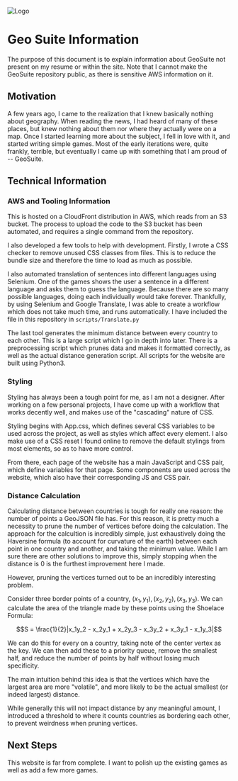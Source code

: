 ![Logo](assets/GeoSuiteLogo.png)
# Geo Suite Information
The purpose of this document is to explain information about GeoSuite not present on my resume or within the site. Note that I cannot make the GeoSuite repository public, as there is sensitive AWS information on it.

## Motivation
A few years ago, I came to the realization that I knew basically nothing about geography. When reading the news, I had heard of many of these places, but knew nothing about them nor where they actually were on a map. Once I started learning more about the subject, I fell in love with it, and started writing simple games. Most of the early iterations were, quite frankly, terrible, but eventually I came up with something that I am proud of -- GeoSuite.
## Technical Information

### AWS and Tooling Information
This is hosted on a CloudFront distribution in AWS, which reads from an S3 bucket. The process to upload the code to the S3 bucket has been automated, and requires a single command from the repository.

I also developed a few tools to help with development. Firstly, I wrote a CSS checker to remove unused CSS classes from files. This is to reduce the bundle size and therefore the time to load as much as possible.

I also automated translation of sentences into different languages using Selenium. One of the games shows the user a sentence in a different language and asks them to guess the language. Because there are so many possible languages, doing each individually would take forever. Thankfully, by using Selenium and Google Translate, I was able to create a workflow which does not take much time, and runs automatically. I have included the file in this repository in `scripts/Translate.py`

The last tool generates the minimum distance between every country to each other. This is a large script which I go in depth into later. There is a preprocessing script which prunes data and makes it formatted correctly, as well as the actual distance generation script.
All scripts for the website are built using Python3.

### Styling
Styling has always been a tough point for me, as I am not a designer. After working on a few personal projects, I have come up with a workflow that works decently well, and makes use of the "cascading" nature of CSS.

Styling begins with App.css, which defines several CSS variables to be used across the project, as well as styles which affect every element. I also make use of a CSS reset I found online to remove the default stylings from most elements, so as to have more control.

From there, each page of the website has a main JavaScript and CSS pair, which define variables for that page. Some components are used across the website, which also have their corresponding JS and CSS pair.

### Distance Calculation

Calculating distance between countries is tough for really one reason: the number of points a GeoJSON file has. For this reason, it is pretty much a necessity to prune the number of vertices before doing the calculation. The approach for the calcultion is incredibly simple, just exhaustively doing the Haversine formula (to account for curvature of the earth) between each point in one country and another, and taking the minimum value. While I am sure there are other solutions to improve this, simply stopping when the distance is 0 is the furthest improvement here I made.

However, pruning the vertices turned out to be an incredibly interesting problem.

Consider three border points of a country, $(x_1, y_1), (x_2, y_2), (x_3, y_3)$. We can calculate the area of the triangle made by these points using the Shoelace Formula:

$$S = \frac{1}{2}|x_1y_2 - x_2y_1 + x_2y_3 - x_3y_2 + x_3y_1 - x_1y_3|$$

We can do this for every on a country, taking note of the center vertex as the key. We can then add these to a priority queue, remove the smallest half, and reduce the number of points by half without losing much specificity.

The main intuition behind this idea is that the vertices which have the largest area are more "volatile", and more likely to be the actual smallest (or indeed largest) distance.

While generally this will not impact distance by any meaningful amount, I introduced a threshold to where it counts countries as bordering each other, to prevent weirdness when pruning vertices.
## Next Steps
This website is far from complete. I want to polish up the existing games as well as add a few more games. 
